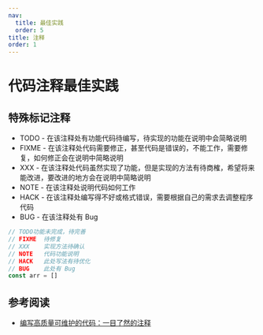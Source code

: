 ```yaml
---
nav:
  title: 最佳实践
  order: 5
title: 注释
order: 1
---
```


# 代码注释最佳实践

##  特殊标记注释

- TODO - 在该注释处有功能代码待编写，待实现的功能在说明中会简略说明
- FIXME - 在该注释处代码需要修正，甚至代码是错误的，不能工作，需要修复，如何修正会在说明中简略说明
- XXX - 在该注释处代码虽然实现了功能，但是实现的方法有待商榷，希望将来能改进，要改进的地方会在说明中简略说明
- NOTE - 在该注释处说明代码如何工作
- HACK - 在该注释处编写得不好或格式错误，需要根据自己的需求去调整程序代码
- BUG - 在该注释处有 Bug

```js
// TODO功能未完成，待完善
// FIXME  待修复
// XXX    实现方法待确认
// NOTE   代码功能说明
// HACK   此处写法有待优化
// BUG    此处有 Bug
const arr = []
```



## 参考阅读

- [编写高质量可维护的代码：一目了然的注释](https://mp.weixin.qq.com/s/bj1uLl3Rc8LOSdtbnaBJfA)

